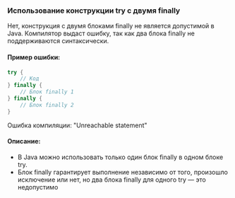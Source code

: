 ### Использование конструкции try с двумя finally
Нет, конструкция с двумя блоками finally не является допустимой в Java. Компилятор выдаст ошибку, так как два блока finally не поддерживаются синтаксически.
#### Пример ошибки:
```Java
try {
    // Код
} finally {
    // Блок finally 1
} finally {
    // Блок finally 2
}
```
Ошибка компиляции: "Unreachable statement"
#### Описание:
- В Java можно использовать только один блок finally в одном блоке try.
- Блок finally гарантирует выполнение независимо от того, произошло исключение или нет, но два блока finally для одного try — это недопустимо